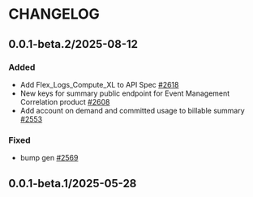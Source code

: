 # CHANGELOG

## 0.0.1-beta.2/2025-08-12

### Added
* Add Flex_Logs_Compute_XL to API Spec [#2618](https://github.com/DataDog/datadog-api-client-typescript/pull/2618)
* New keys for summary public endpoint for Event Management Correlation product [#2608](https://github.com/DataDog/datadog-api-client-typescript/pull/2608)
* Add account on demand and committed usage to billable summary [#2553](https://github.com/DataDog/datadog-api-client-typescript/pull/2553)

### Fixed
* bump gen [#2569](https://github.com/DataDog/datadog-api-client-typescript/pull/2569)

## 0.0.1-beta.1/2025-05-28
